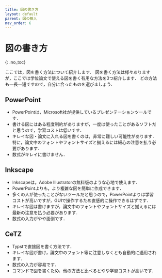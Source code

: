 ```yaml
---
title: 図の書き方
layout: default
parent: 図の挿入
nav_order: 6
---
```


# 図の書き方
{: .no_toc}

ここでは，図を書く方法について紹介します．
図を書く方法は様々ありますが，ここでは学位論文で使える図を書く有用な方法を3つ紹介します．
どの方法も一長一短ですので，自分に合ったものを選びましょう．

## PowerPoint

- PowerPointは，Microsoft社が提供しているプレゼンテーションツールです．
- 書ける図にはある程度制約がありますが，一度は使ったことがあるソフトだと思うので，学習コストは低いです．
- キレイな図・論文に入れる図を書くのは，非常に難しい可能性があります．特に，論文中のフォントやフォントサイズと揃えるには細心の注意を払う必要があります．
- 数式がキレイに書けません．

## Inkscape

- Inkscapeは，Adobe Illustratorの無料版のような心地で使えます．
- PowerPointよりも，より複雑な図を簡単に作成できます．
- 多くの人が使ったことがないツールだと思うので，PowerPointよりは学習コストが高いですが，GUIで操作するため直感的に操作できるはずです．
- キレイな図は書けますが，論文中のフォントやフォントサイズと揃えるには最新の注意を払う必要があります．
- 数式の入力がやや面倒です．

## CeTZ

- Typstで直接図を書く方法です．
- キレイな図が書け，論文中のフォント等に注意しなくとも自動的に適用されます．
- 数式の入力が容易です．
- コマンドで図を書くため，他の方法と比べるとやや学習コストが高いです．
